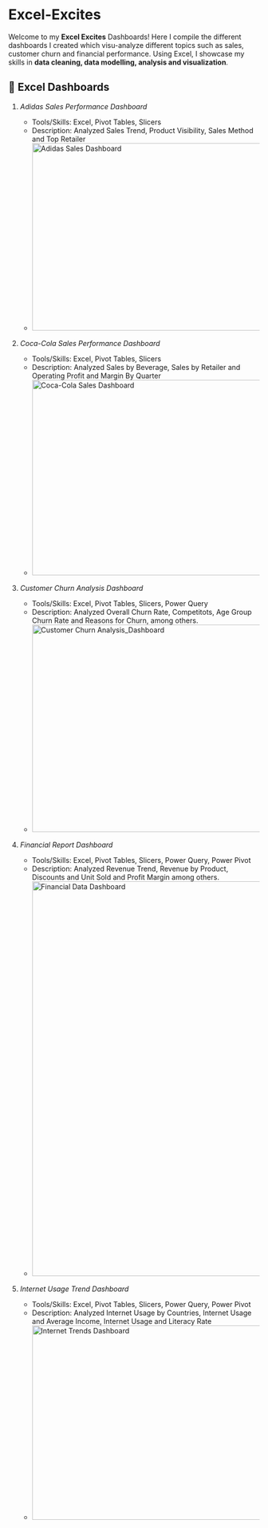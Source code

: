# Excel-Excites
Welcome to my **Excel Excites** Dashboards! Here I compile the different dashboards I created which visu-analyze different topics such as sales, customer churn and financial performance.  Using Excel, I showcase my skills in **data cleaning, data modelling, analysis and visualization**.

## 🔹 Excel Dashboards
1. *Adidas Sales Performance Dashboard*  
   - Tools/Skills: Excel, Pivot Tables, Slicers 
   - Description: Analyzed Sales Trend, Product Visibility, Sales Method and Top Retailer
   - <img width="821" height="376" alt="Adidas Sales Dashboard" src="https://github.com/user-attachments/assets/a98d9f6f-22c8-4cdb-8b53-2dc414177a7d" />

2. *Coca-Cola Sales Performance Dashboard*
   - Tools/Skills: Excel, Pivot Tables, Slicers 
   - Description: Analyzed Sales by Beverage, Sales by Retailer and Operating Profit and Margin By Quarter
   - <img width="724" height="392" alt="Coca-Cola Sales Dashboard" src="https://github.com/user-attachments/assets/fd1a7ae1-a350-48d6-95aa-56fb35380200" />

3. *Customer Churn Analysis Dashboard*
   - Tools/Skills: Excel, Pivot Tables, Slicers, Power Query 
   - Description: Analyzed Overall Churn Rate, Competitots, Age Group Churn Rate and Reasons for Churn, among others. 
   - <img width="931" height="416" alt="Customer Churn Analysis_Dashboard" src="https://github.com/user-attachments/assets/786583d2-49a4-40fe-b564-1434c38ec052" />
  
4. *Financial Report Dashboard*
   - Tools/Skills: Excel, Pivot Tables, Slicers, Power Query, Power Pivot 
   - Description: Analyzed Revenue Trend, Revenue by Product, Discounts and Unit Sold and Profit Margin among others.
   - <img width="1447" height="792" alt="Financial Data Dashboard" src="https://github.com/user-attachments/assets/657ade52-da7e-4285-9199-143367b2bd5d" />

5. *Internet Usage Trend Dashboard*
   - Tools/Skills: Excel, Pivot Tables, Slicers, Power Query, Power Pivot 
   - Description: Analyzed Internet Usage by Countries, Internet Usage and Average Income, Internet Usage and Literacy Rate
   - <img width="805" height="390" alt="Internet Trends Dashboard" src="https://github.com/user-attachments/assets/4430cf81-4deb-4f74-99bf-bc81364ea325" />

